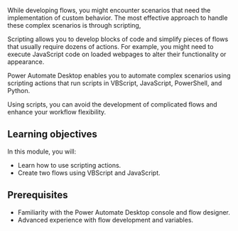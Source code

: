 While developing flows, you might encounter scenarios that need the implementation of custom behavior. The most effective approach to handle these complex scenarios is through scripting, 

Scripting allows you to develop blocks of code and simplify pieces of flows that usually require dozens of actions. For example, you might need to execute JavaScript code on loaded webpages to alter their functionality or appearance. 

Power Automate Desktop enables you to automate complex scenarios using scripting actions that run scripts in VBScript, JavaScript, PowerShell, and Python.

Using scripts, you can avoid the development of complicated flows and enhance your workflow flexibility.

## Learning objectives

In this module, you will: 

- Learn how to use scripting actions.
- Create two flows using VBScript and JavaScript.

## Prerequisites

- Familiarity with the Power Automate Desktop console and flow designer.
- Advanced experience with flow development and variables.

